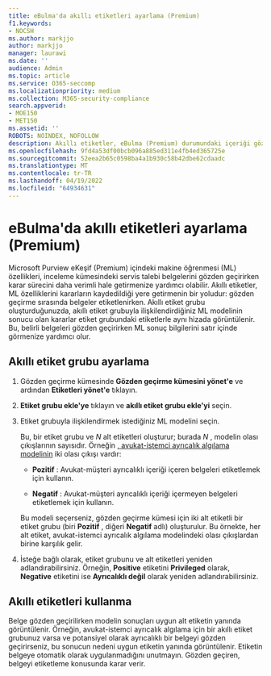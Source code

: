 ```yaml
---
title: eBulma'da akıllı etiketleri ayarlama (Premium)
f1.keywords:
- NOCSH
ms.author: markjjo
author: markjjo
manager: laurawi
ms.date: ''
audience: Admin
ms.topic: article
ms.service: O365-seccomp
ms.localizationpriority: medium
ms.collection: M365-security-compliance
search.appverid:
- MOE150
- MET150
ms.assetid: ''
ROBOTS: NOINDEX, NOFOLLOW
description: Akıllı etiketler, eBulma (Premium) durumundaki içeriği gözden geçirirken makine öğrenmesi özelliklerini uygulamanızı sağlar. Avukat-istemci ayrıcalık modeli gibi makine öğrenmesi algılama modellerinin sonuçlarını görüntülemek için akıllı etiket gruplarını kullanın.
ms.openlocfilehash: 9fd4a53df00bcb096a885ed311e4fb4ed365725e
ms.sourcegitcommit: 52eea2b65c0598ba4a1b930c58b42dbe62cdaadc
ms.translationtype: MT
ms.contentlocale: tr-TR
ms.lasthandoff: 04/19/2022
ms.locfileid: "64934631"
---
```

# <a name="set-up-smart-tags-in-ediscovery-premium"></a>eBulma'da akıllı etiketleri ayarlama (Premium)

Microsoft Purview eKeşif (Premium) içindeki makine öğrenmesi (ML) özellikleri, inceleme kümesindeki servis talebi belgelerini gözden geçirirken karar sürecini daha verimli hale getirmenize yardımcı olabilir. Akıllı etiketler, ML özelliklerini kararların kaydedildiği yere getirmenin bir yoludur: gözden geçirme sırasında belgeler etiketlenirken. Akıllı etiket grubu oluşturduğunuzda, akıllı etiket grubuyla ilişkilendirdiğiniz ML modelinin sonucu olan kararlar etiket grubundaki etiketlerle aynı hizada görüntülenir. Bu, belirli belgeleri gözden geçirirken ML sonuç bilgilerini satır içinde görmenize yardımcı olur.

## <a name="how-to-set-up-a-smart-tag-group"></a>Akıllı etiket grubu ayarlama

1. Gözden geçirme kümesinde **Gözden geçirme kümesini yönet'e** ve ardından **Etiketleri yönet'e** tıklayın.

2. **Etiket grubu ekle'ye** tıklayın ve **akıllı etiket grubu ekle'yi** seçin.

3. Etiket grubuyla ilişkilendirmek istediğiniz ML modelini seçin.
    
   Bu, bir etiket grubu ve *N* alt etiketleri oluşturur; burada *N* , modelin olası çıkışlarının sayısıdır. Örneğin [, avukat-istemci ayrıcalık algılama modelinin](attorney-privilege-detection.md) iki olası çıkışı vardır: 

   - **Pozitif** : Avukat-müşteri ayrıcalıklı içeriği içeren belgeleri etiketlemek için kullanın.
   
   - **Negatif** : Avukat-müşteri ayrıcalıklı içeriği içermeyen belgeleri etiketlemek için kullanın.
    
    Bu modeli seçerseniz, gözden geçirme kümesi için iki alt etiketli bir etiket grubu (biri **Pozitif** , diğeri **Negatif** adlı) oluşturulur. Bu örnekte, her alt etiket, avukat-istemci ayrıcalık algılama modelindeki olası çıkışlardan birine karşılık gelir.

4. İsteğe bağlı olarak, etiket grubunu ve alt etiketleri yeniden adlandırabilirsiniz. Örneğin, **Positive** etiketini **Privileged** olarak, **Negative** etiketini ise **Ayrıcalıklı değil** olarak yeniden adlandırabilirsiniz.

## <a name="how-to-use-smart-tags"></a>Akıllı etiketleri kullanma

Belge gözden geçirilirken modelin sonuçları uygun alt etiketin yanında görüntülenir. Örneğin, avukat-istemci ayrıcalık algılama için bir akıllı etiket grubunuz varsa ve potansiyel olarak ayrıcalıklı bir belgeyi gözden geçirirseniz, bu sonucun nedeni uygun etiketin yanında görüntülenir. Etiketin belgeye otomatik olarak uygulanmadığını unutmayın. Gözden geçiren, belgeyi etiketleme konusunda karar verir.
